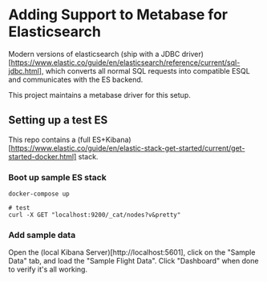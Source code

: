 # Adding Support to Metabase for Elasticsearch

Modern versions of elasticsearch (ship with a JDBC driver)[https://www.elastic.co/guide/en/elasticsearch/reference/current/sql-jdbc.html], which converts all normal SQL requests into compatible ESQL and communicates with the ES backend.

This project maintains a metabase driver for this setup.

## Setting up a test ES

This repo contains a (full ES+Kibana)[https://www.elastic.co/guide/en/elastic-stack-get-started/current/get-started-docker.html] stack.

### Boot up sample ES stack

```
docker-compose up

# test
curl -X GET "localhost:9200/_cat/nodes?v&pretty"
```

### Add sample data

Open the (local Kibana Server)[http://localhost:5601], click on the "Sample Data" tab, and load the "Sample Flight Data". Click "Dashboard" when done to verify it's all working.




